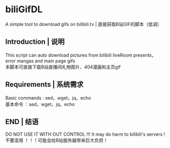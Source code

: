 # biliGifDL
A simple tool to download gifs on bilibili.tv | 直接获取B站GIF的脚本（低调）<br>

## Introduction | 说明
This script can auto download pictures from bilibili liveRoom presents，error mangas and main page gifs <br>
本脚本可直接下载B站直播间礼物图片、404漫画和主页gif
<br>

## Requirements | 系统需求
Basic commands : sed，wget，jq，echo <br>
基本命令 ：sed，wget，jq，echo
<br>

## END | 结语
DO NOT USE IT WITH OUT CONTROL !!! It may do harm to bilibili's servers ! <br>
不要滥用 ！！！可能会给B站服务器带来巨大负担！
<br>
